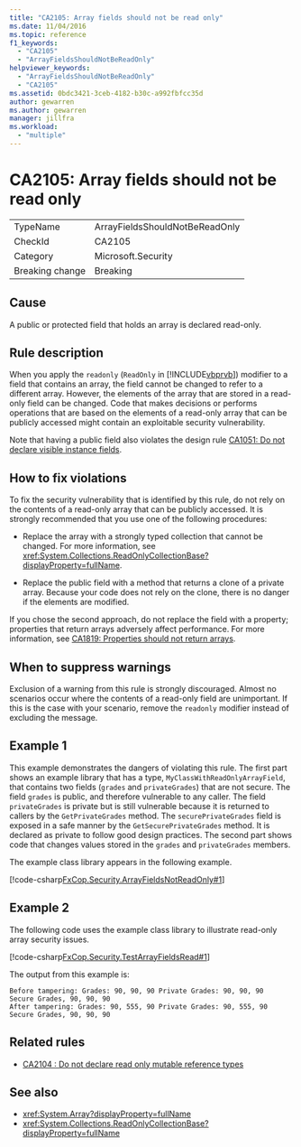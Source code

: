 ```yaml
---
title: "CA2105: Array fields should not be read only"
ms.date: 11/04/2016
ms.topic: reference
f1_keywords:
  - "CA2105"
  - "ArrayFieldsShouldNotBeReadOnly"
helpviewer_keywords:
  - "ArrayFieldsShouldNotBeReadOnly"
  - "CA2105"
ms.assetid: 0bdc3421-3ceb-4182-b30c-a992fbfcc35d
author: gewarren
ms.author: gewarren
manager: jillfra
ms.workload:
  - "multiple"
---
```

# CA2105: Array fields should not be read only

|||
|-|-|
|TypeName|ArrayFieldsShouldNotBeReadOnly|
|CheckId|CA2105|
|Category|Microsoft.Security|
|Breaking change|Breaking|

## Cause

A public or protected field that holds an array is declared read-only.

## Rule description

When you apply the `readonly` (`ReadOnly` in [!INCLUDE[vbprvb](../code-quality/includes/vbprvb_md.md)]) modifier to a field that contains an array, the field cannot be changed to refer to a different array. However, the elements of the array that are stored in a read-only field can be changed. Code that makes decisions or performs operations that are based on the elements of a read-only array that can be publicly accessed might contain an exploitable security vulnerability.

Note that having a public field also violates the design rule [CA1051: Do not declare visible instance fields](../code-quality/ca1051-do-not-declare-visible-instance-fields.md).

## How to fix violations

To fix the security vulnerability that is identified by this rule, do not rely on the contents of a read-only array that can be publicly accessed. It is strongly recommended that you use one of the following procedures:

- Replace the array with a strongly typed collection that cannot be changed. For more information, see <xref:System.Collections.ReadOnlyCollectionBase?displayProperty=fullName>.

- Replace the public field with a method that returns a clone of a private array. Because your code does not rely on the clone, there is no danger if the elements are modified.

If you chose the second approach, do not replace the field with a property; properties that return arrays adversely affect performance. For more information, see [CA1819: Properties should not return arrays](../code-quality/ca1819-properties-should-not-return-arrays.md).

## When to suppress warnings

Exclusion of a warning from this rule is strongly discouraged. Almost no scenarios occur where the contents of a read-only field are unimportant. If this is the case with your scenario, remove the `readonly` modifier instead of excluding the message.

## Example 1

This example demonstrates the dangers of violating this rule. The first part shows an example library that has a type, `MyClassWithReadOnlyArrayField`, that contains two fields (`grades` and `privateGrades`) that are not secure. The field `grades` is public, and therefore vulnerable to any caller. The field `privateGrades` is private but is still vulnerable because it is returned to callers by the `GetPrivateGrades` method. The `securePrivateGrades` field is exposed in a safe manner by the `GetSecurePrivateGrades` method. It is declared as private to follow good design practices. The second part shows code that changes values stored in the `grades` and `privateGrades` members.

The example class library appears in the following example.

[!code-csharp[FxCop.Security.ArrayFieldsNotReadOnly#1](../code-quality/codesnippet/CSharp/ca2105-array-fields-should-not-be-read-only_1.cs)]

## Example 2

The following code uses the example class library to illustrate read-only array security issues.

[!code-csharp[FxCop.Security.TestArrayFieldsRead#1](../code-quality/codesnippet/CSharp/ca2105-array-fields-should-not-be-read-only_2.cs)]

The output from this example is:

```text
Before tampering: Grades: 90, 90, 90 Private Grades: 90, 90, 90  Secure Grades, 90, 90, 90
After tampering: Grades: 90, 555, 90 Private Grades: 90, 555, 90  Secure Grades, 90, 90, 90
```

## Related rules

- [CA2104 : Do not declare read only mutable reference types](../code-quality/ca2104-do-not-declare-read-only-mutable-reference-types.md)

## See also

- <xref:System.Array?displayProperty=fullName>
- <xref:System.Collections.ReadOnlyCollectionBase?displayProperty=fullName>
